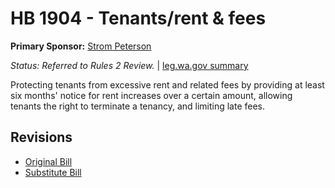 # HB 1904 - Tenants/rent & fees
**Primary Sponsor:** [Strom Peterson](/person/leg/strom.peterson.md)

*Status: Referred to Rules 2 Review.* | [leg.wa.gov summary](https://app.leg.wa.gov/billsummary?BillNumber=1904&Year=2021)

Protecting tenants from excessive rent and related fees by providing at least six months' notice for rent increases over a certain amount, allowing tenants the right to terminate a tenancy, and limiting late fees.

## Revisions
* [Original Bill](1/)
* [Substitute Bill](S/)